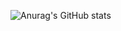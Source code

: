 ![Anurag's GitHub stats](https://github-readme-stats.vercel.app/api?username=ibrahimirza&show_icons=true&theme=radical)
